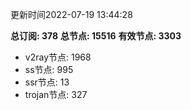 更新时间2022-07-19 13:44:28

**总订阅: 378**
**总节点: 15516**
**有效节点: 3303**
- v2ray节点: 1968
- ss节点: 995
- ssr节点: 13
- trojan节点: 327
